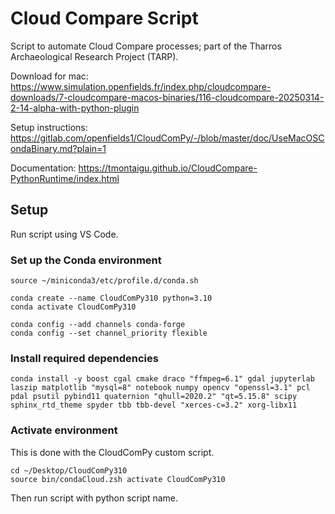 # Cloud Compare Script
Script to automate Cloud Compare processes; part of the Tharros Archaeological Research Project (TARP). 

Download for mac: https://www.simulation.openfields.fr/index.php/cloudcompare-downloads/7-cloudcompare-macos-binaries/116-cloudcompare-20250314-2-14-alpha-with-python-plugin 

Setup instructions: https://gitlab.com/openfields1/CloudComPy/-/blob/master/doc/UseMacOSCondaBinary.md?plain=1  

Documentation: https://tmontaigu.github.io/CloudCompare-PythonRuntime/index.html 

## Setup

Run script using VS Code. 

### Set up the Conda environment 

```
source ~/miniconda3/etc/profile.d/conda.sh  

conda create --name CloudComPy310 python=3.10
conda activate CloudComPy310

conda config --add channels conda-forge
conda config --set channel_priority flexible
```

### Install required dependencies

```
conda install -y boost cgal cmake draco "ffmpeg=6.1" gdal jupyterlab laszip matplotlib "mysql=8" notebook numpy opencv "openssl=3.1" pcl pdal psutil pybind11 quaternion "qhull=2020.2" "qt=5.15.8" scipy sphinx_rtd_theme spyder tbb tbb-devel "xerces-c=3.2" xorg-libx11
```

### Activate environment

This is done with the CloudComPy custom script. 

```
cd ~/Desktop/CloudComPy310
source bin/condaCloud.zsh activate CloudComPy310

```

Then run script with python script name. 
